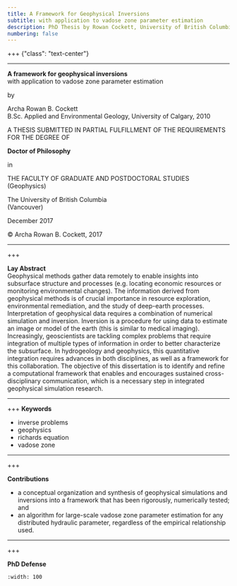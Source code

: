 ```yaml
---
title: A Framework for Geophysical Inversions
subtitle: with application to vadose zone parameter estimation
description: PhD Thesis by Rowan Cockett, University of British Columbia, Computational Geophysics
numbering: false
---
```


+++ {"class": "text-center"}

---

**A framework for geophysical inversions**\
with application to vadose zone parameter estimation

by

Archa Rowan B. Cockett\
B.Sc. Applied and Environmental Geology, University of Calgary, 2010

A THESIS SUBMITTED IN PARTIAL FULFILLMENT OF THE REQUIREMENTS FOR THE DEGREE OF

**Doctor of Philosophy**

in

THE FACULTY OF GRADUATE AND POSTDOCTORAL STUDIES\
(Geophysics)

The University of British Columbia\
(Vancouver)

December 2017

© Archa Rowan B. Cockett, 2017

---

+++

**Lay Abstract**\
Geophysical methods gather data remotely to enable insights into subsurface structure and processes (e.g. locating economic resources or monitoring environmental changes). The information derived from geophysical methods is of crucial importance in resource exploration, environmental remediation, and the study of deep-earth processes. Interpretation of geophysical data requires a combination of numerical simulation and inversion. Inversion is a procedure for using data to estimate an image or model of the earth (this is similar to medical imaging). Increasingly, geoscientists are tackling complex problems that require integration of multiple types of information in order to better characterize the subsurface. In hydrogeology and geophysics, this quantitative integration requires advances in both disciplines, as well as a framework for this collaboration. The objective of this dissertation is to identify and refine a computational framework that enables and encourages sustained cross-disciplinary communication, which is a necessary step in integrated geophysical simulation research.

---

+++
**Keywords**

- inverse problems
- geophysics
- richards equation
- vadose zone

---

+++

**Contributions**

- a conceptual organization and synthesis of geophysical simulations and inversions into a framework that has been rigorously, numerically tested; and
- an algorithm for large-scale vadose zone parameter estimation for any distributed hydraulic parameter, regardless of the empirical relationship used.

---

+++

**PhD Defense**

```{iframe} https://www.youtube-nocookie.com/embed/oGkIcoxJf-Q
:width: 100
```
